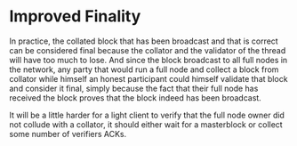 # Improved Finality



In practice, the collated block that has been broadcast and that is correct can be considered final because the collator and the validator of the thread will have too much to lose. And since the block broadcast to all full nodes in the network, any party that would run a full node and collect a block from collator while himself an honest participant could himself validate that block and consider it final, simply because the fact that their full node has received the block proves that the block indeed has been broadcast.&#x20;

It will be a little harder for a light client to verify that the full node owner did not collude with a collator, it should either wait for a masterblock or collect some number of verifiers ACKs.
